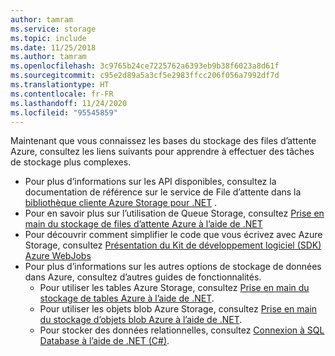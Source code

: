 ```yaml
---
author: tamram
ms.service: storage
ms.topic: include
ms.date: 11/25/2018
ms.author: tamram
ms.openlocfilehash: 3c9765b24ce7225762a6393eb9b38f6023a8d61f
ms.sourcegitcommit: c95e2d89a5a3cf5e2983ffcc206f056a7992df7d
ms.translationtype: HT
ms.contentlocale: fr-FR
ms.lasthandoff: 11/24/2020
ms.locfileid: "95545859"
---
```

Maintenant que vous connaissez les bases du stockage des files d’attente Azure, consultez les liens suivants pour apprendre à effectuer des tâches de stockage plus complexes.

* Pour plus d’informations sur les API disponibles, consultez la documentation de référence sur le service de File d’attente dans la [bibliothèque cliente Azure Storage pour .NET](/dotnet/api/overview/azure/storage) .
* Pour en savoir plus sur l’utilisation de Queue Storage, consultez [Prise en main du stockage de files d’attente Azure à l’aide de .NET](../articles/storage/queues/storage-dotnet-how-to-use-queues.md)
* Pour découvrir comment simplifier le code que vous écrivez avec Azure Storage, consultez [Présentation du Kit de développement logiciel (SDK) Azure WebJobs](https://github.com/Azure/azure-webjobs-sdk/wiki)
* Pour plus d’informations sur les autres options de stockage de données dans Azure, consultez d’autres guides de fonctionnalités.
  * Pour utiliser les tables Azure Storage, consultez [Prise en main du stockage de tables Azure à l’aide de .NET](../articles/cosmos-db/tutorial-develop-table-dotnet.md).
  * Pour utiliser les objets blob Azure Storage, consultez [Prise en main du stockage d’objets blob Azure à l’aide de .NET](../articles/storage/blobs/storage-quickstart-blobs-dotnet.md).
  * Pour stocker des données relationnelles, consultez [Connexion à SQL Database à l’aide de .NET (C#)](../articles/azure-sql/database/connect-query-dotnet-visual-studio.md).